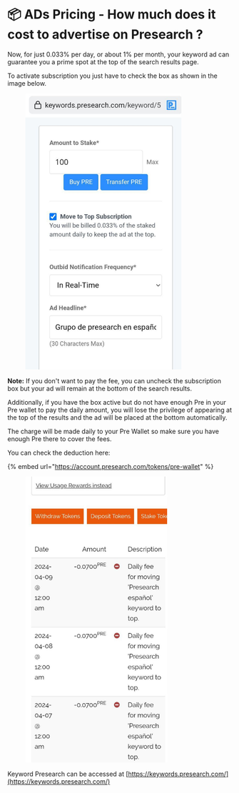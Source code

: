# 📦 ADs Pricing - How much does it cost to advertise on Presearch ?

Now, for just 0.033% per day, or about 1% per month, your keyword ad can guarantee you a prime spot at the top of the search results page.

To activate subscription you just have to check the box as shown in the image below.

<figure><img src="../.gitbook/assets/key.jpg" alt="" width="350"><figcaption></figcaption></figure>



**Note:** If you don't want to pay the fee, you can uncheck the subscription box but your ad will remain at the bottom of the search results.

Additionally, if you have the box active but do not have enough Pre in your Pre wallet to pay the daily amount, you will lose the privilege of appearing at the top of the results and the ad will be placed at the bottom automatically.

The charge will be made daily to your Pre Wallet so make sure you have enough Pre there to cover the fees.

You can check the deduction here:

{% embed url="https://account.presearch.com/tokens/pre-wallet" %}

<div align="left">

<figure><img src="../.gitbook/assets/image (126).png" alt="" width="318"><figcaption></figcaption></figure>

</div>

Keyword Presearch can be accessed at [https://keywords.presearch.com/](https://keywords.presearch.com/)
